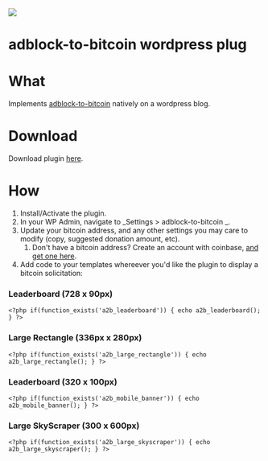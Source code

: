 <img src="http://bits.owocki.com/0Y1M132D0O2o/adblock-to-bitcoin.png" >

# adblock-to-bitcoin wordpress plug

# What

Implements [adblock-to-bitcoin](https://github.com/owocki/adblock-to-bitcoin) natively on a wordpress blog.

# Download 

Download plugin [here](http://bits.owocki.com/1l372r1V3D2g/wordpress-plugin.zip).

# How

1. Install/Activate the plugin.
1. In your WP Admin, navigate to _Settings > adblock-to-bitcoin _.
1. Update your bitcoin address, and any other settings you may care to modify (copy, suggested donation amount, etc).
    1. Don't have a bitcoin address?  Create an account with coinbase, <a href="https://support.coinbase.com/customer/portal/articles/1027432-where-is-my-wallet-address-">and get one here</a>.
1. Add code to your templates whereever you'd like the plugin to display a bitcoin solicitation: 


### Leaderboard (728 x 90px)

```
<?php if(function_exists('a2b_leaderboard')) { echo a2b_leaderboard(); } ?>
```

### Large Rectangle (336px x 280px)
```
<?php if(function_exists('a2b_large_rectangle')) { echo a2b_large_rectangle(); } ?>
```

### Leaderboard (320 x 100px)
```
<?php if(function_exists('a2b_mobile_banner')) { echo a2b_mobile_banner(); } ?>
```

### Large SkyScraper (300 x 600px)
```
<?php if(function_exists('a2b_large_skyscraper')) { echo a2b_large_skyscraper(); } ?>
```


